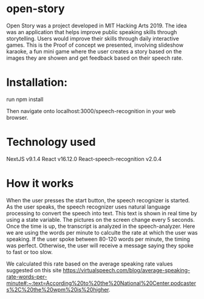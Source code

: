 # open-story

Open Story was a project developed in MIT Hacking Arts 2019. The idea was an application that helps improve public speaking skills through storytelling. Users would improve their skills through daily interactive games. This is the Proof of concept we presented, involving slideshow karaoke, a fun mini game where the user creates a story based on the images they are showen and get feedback based on their speech rate. 

# Installation:

run npm install 

Then navigate onto localhost:3000/speech-recognition in your web browser.

# Technology used 

NextJS v9.1.4
React v16.12.0
React-speech-recognition v2.0.4

# How it works 

When the user presses the start button, the speech recognizer is started. As the user speaks, the speech recognizer uses natural language processing to convert the speech into text. This text is shown in real time by using a state variable. The pictures on the screen change every 5 seconds. Once the time is up, the transcript is analyzed in the speech-analyzer. Here we are using the words per minute to calculte the rate at which the user was speaking. If the user spoke between 80-120 words per minute, the timing was perfect. Otherwise, the user will receive a message saying they spoke to fast or too slow. 

We calculated this rate based on the average speaking rate values suggested on this site https://virtualspeech.com/blog/average-speaking-rate-words-per-minute#:~:text=According%20to%20the%20National%20Center,podcasters%2C%20the%20wpm%20is%20higher.


